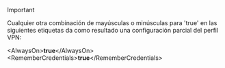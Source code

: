 >[!IMPORTANT]
>Cualquier otra combinación de mayúsculas o minúsculas para 'true' en las siguientes etiquetas da como resultado una configuración parcial del perfil VPN:
>
>\<AlwaysOn\>**true**\</AlwaysOn><br>
>\<RememberCredentials\>**true**\</RememberCredentials>